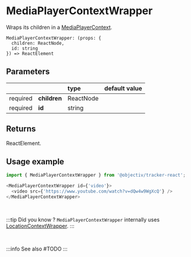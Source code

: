 # MediaPlayerContextWrapper

Wraps its children in a [MediaPlayerContext](/taxonomy/reference/location-contexts/MediaPlayerContext.md).

```tsx
MediaPlayerContextWrapper: (props: { 
  children: ReactNode, 
  id: string
}) => ReactElement
```

## Parameters
|          |              | type      | default value |
|:--------:|:-------------|:----------|:--------------|
| required | **children** | ReactNode |               |
| required | **id**       | string    |               |

## Returns
ReactElement.

## Usage example

```typescript jsx
import { MediaPlayerContextWrapper } from '@objectiv/tracker-react';
```

```typescript jsx
<MediaPlayerContextWrapper id={'video'}>
  <video src={'https://www.youtube.com/watch?v=dQw4w9WgXcQ'} />
</MediaPlayerContextWrapper>
```

<br />

:::tip Did you know ?
`MediaPlayerContextWrapper` internally uses [LocationContextWrapper](/tracking/react/api-reference/locationWrappers/LocationContextWrapper.md).
:::

<br />

:::info See also
#TODO
:::
